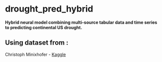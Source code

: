 # drought_pred_hybrid
**Hybrid neural model combining multi-source tabular data and time series to predicting continental US drought.**

## Using dataset from :
Christoph Minixhofer - [Kaggle](https://www.kaggle.com/datasets/cdminix/us-drought-meteorological-data/data)


